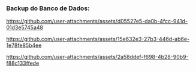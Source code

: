 <h3>Backup do Banco de Dados:</h3>



https://github.com/user-attachments/assets/d05527e5-da0b-4fcc-941d-01d3e5745a48


https://github.com/user-attachments/assets/15e632e3-27b3-446d-ab6e-1e78fe85b4ee


https://github.com/user-attachments/assets/2a58ddef-f698-4b28-90b9-f88c133ffede
